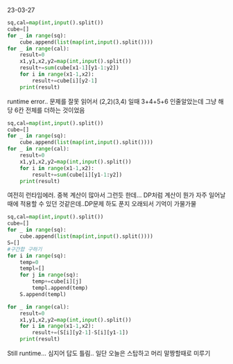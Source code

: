 23-03-27
```python
sq,cal=map(int,input().split())
cube=[]
for _ in range(sq):
    cube.append(list(map(int,input().split())))
for _ in range(cal):
    result=0
    x1,y1,x2,y2=map(int,input().split())
    result+=sum(cube[x1-1][y1-1:y2])
    for i in range(x1-1,x2):
        result+=cube[i][y2-1]
    print(result)

```
runtime error..
문제를 잘못 읽어서
(2,2)(3,4) 일때 3+4+5+6 인줄알았는데 그냥 해당 6칸 전체를 더하는 것이었음

```python
sq,cal=map(int,input().split())
cube=[]
for _ in range(sq):
    cube.append(list(map(int,input().split())))
for _ in range(cal):
    result=0
    x1,y1,x2,y2=map(int,input().split())
    for i in range(x1-1,x2):
        result+=sum(cube[i][y1-1:y2])
    print(result)
```
여전히 런타임에러. 중복 계산이 많아서 그런듯 한데... DP처럼 계산이 뭔가 자주 일어날때에 적용할 수 있던 것같은데..DP문제 하도 푼지 오래되서 기억이 가물가물

```python
sq,cal=map(int,input().split())
cube=[]
for _ in range(sq):
    cube.append(list(map(int,input().split())))
S=[]    
#구간합 구하기
for i in range(sq):
    temp=0
    templ=[]
    for j in range(sq):
        temp+=cube[i][j]
        templ.append(temp)
    S.append(templ)

for _ in range(cal):
    result=0
    x1,y1,x2,y2=map(int,input().split())
    for i in range(x1-1,x2):
        result+=(S[i][y2-1]-S[i][y1-1])
    print(result)
```
Still runtime...
심지어 답도 틀림..
일단 오늘은 스탑하고 머리 말짱할때로 미루기